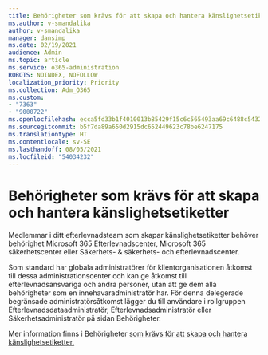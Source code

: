 ```yaml
---
title: Behörigheter som krävs för att skapa och hantera känslighetsetiketter
ms.author: v-smandalika
author: v-smandalika
manager: dansimp
ms.date: 02/19/2021
audience: Admin
ms.topic: article
ms.service: o365-administration
ROBOTS: NOINDEX, NOFOLLOW
localization_priority: Priority
ms.collection: Adm_O365
ms.custom:
- "7363"
- "9000722"
ms.openlocfilehash: ecca5fd33b1f4010013b85429f15c6c565493aa69c6488c5432a7bb29432f738
ms.sourcegitcommit: b5f7da89a650d2915dc652449623c78be6247175
ms.translationtype: HT
ms.contentlocale: sv-SE
ms.lasthandoff: 08/05/2021
ms.locfileid: "54034232"
---
```

# <a name="permissions-required-to-create-and-manage-sensitivity-labels"></a>Behörigheter som krävs för att skapa och hantera känslighetsetiketter

Medlemmar i ditt efterlevnadsteam som skapar känslighetsetiketter behöver behörighet Microsoft 365 Efterlevnadscenter, Microsoft 365 säkerhetscenter eller Säkerhets- & säkerhets- och efterlevnadscenter.

Som standard har globala administratörer för klientorganisationen åtkomst till dessa administrationscenter och kan ge åtkomst till efterlevnadsansvariga och andra personer, utan att ge dem alla behörigheter som en innehavaradministratör har. För denna delegerade begränsade  administratörsåtkomst lägger du till användare i rollgruppen Efterlevnadsdataadministratör, Efterlevnadsadministratör eller Säkerhetsadministratör på sidan Behörigheter.

Mer information finns i Behörigheter [som krävs för att skapa och hantera känslighetsetiketter.](https://docs.microsoft.com/microsoft-365/compliance/get-started-with-sensitivity-labels)